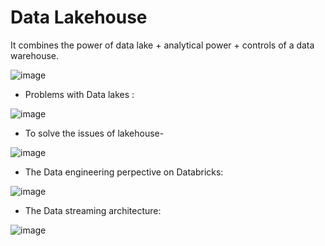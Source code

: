 # Data Lakehouse 

It combines the power of data lake + analytical power + controls of a data warehouse.

![image](https://github.com/shekharbiswas/Databricks/assets/32758439/64068f1b-9ab5-4917-9232-fcdf6221166e)

- Problems with Data lakes :

![image](https://github.com/shekharbiswas/Databricks/assets/32758439/a671d04f-d801-4522-89c1-ca093a452dfa)


- To solve the issues of lakehouse-

![image](https://github.com/shekharbiswas/Databricks/assets/32758439/f761d6bc-ba30-4607-b94d-6d42641b40d8)

- The Data engineering perpective on Databricks:

![image](https://github.com/shekharbiswas/Databricks/assets/32758439/bdd2dd47-81a7-46ce-a572-15a8c1d53951)

- The Data streaming architecture:
  
![image](https://github.com/shekharbiswas/Databricks/assets/32758439/82a4e9d7-4fe0-40bf-97c0-7be95c940085)
